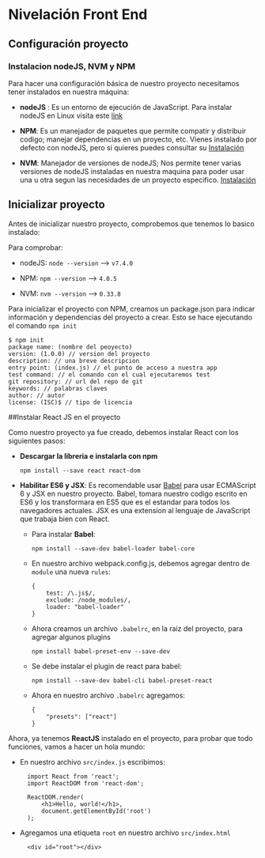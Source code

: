 # Nivelación Front End

## Configuración proyecto

### Instalacion nodeJS, NVM y NPM

Para hacer una configuración básica de nuestro proyecto necesitamos tener instalados en nuestra máquina:

* **nodeJS** : Es un entorno de ejecución de JavaScript. Para instalar nodeJS en Linux visita este [link](https://nodejs.org/es/download/package-manager/#distribuciones-de-linux-basadas-en-debian-y-ubuntu)

* **NPM**: Es un manejador de paquetes que permite compatir y distribuir codigo; manejar dependencias en un proyecto, etc. Vienes instalado por defecto con nodeJS, pero si quieres puedes consultar su [Instalación](https://www.npmjs.com/get-npm)

* **NVM**: Manejador de versiones de nodeJS; Nos permite tener varias versiones de nodeJS instaladas en nuestra maquina para poder usar una u otra segun las necesidades de un proyecto especifico. [Instalación](https://github.com/creationix/nvm)

## Inicializar proyecto

Antes de inicializar nuestro proyecto, comprobemos que tenemos lo basico instalado:

Para comprobar:

* nodeJS: 
 `node --version` -->
 `v7.4.0`

 * NPM: 
 `npm --version` -->
 `4.0.5`

* NVM: 
 `nvm --version` -->
 `0.33.8`


Para inicializar el proyecto con NPM, creamos un package.json para indicar información y dependencias del proyecto a crear. Esto se hace ejecutando el comando `npm init`

    $ npm init
    package name: (nombre del peoyecto)
    version: (1.0.0) // version del proyecto
    description: // una breve descripcion
    entry point: (index.js) // el punto de acceso a nuestra app
    test command: // el comando con el cual ejecutaremos test
    git repository: // url del repo de git
    keywords: // palabras claves
    author: // autor
    license: (ISC)$ // tipo de licencia


##Instalar React JS en el proyecto

Como nuestro proyecto ya fue creado, debemos instalar React con los siguientes pasos:

* __Descargar la libreria e instalarla con npm__

    `npm install --save react react-dom`

* __Habilitar ES6 y JSX__: Es recomendable usar [Babel](https://babeljs.io) para usar ECMAScript 6  y JSX en nuestro proyecto. Babel, tomara nuestro codigo escrito en ES6 y los transformara en ES5 que es el estandar para todos los navegadores actuales. JSX es una extension al lenguaje de JavaScript que trabaja bien con React.

  * Para instalar __Babel__: 
  
    `npm install --save-dev babel-loader babel-core`

  * En nuestro archivo webpack.config.js, debemos agregar dentro de `module` una nueva `rules`:

        { 
            test: /\.js$/, 
            exclude: /node_modules/, 
            loader: "babel-loader" 
        }


  * Ahora creamos un archivo `.babelrc`, en la raiz del proyecto, para agregar algunos plugins

      `npm install babel-preset-env --save-dev`

  * Se debe instalar el plugin de react para babel:

    `npm install --save-dev babel-cli babel-preset-react`

  * Ahora en nuestro archivo `.babelrc` agregamos:

        {
            "presets": ["react"]
        }

Ahora, ya tenemos  **ReactJS**  instalado en el proyecto,  para probar que todo funciones, vamos a hacer un hola mundo:

* En nuestro archivo `src/index.js` escribimos:

        import React from 'react';
        import ReactDOM from 'react-dom';

        ReactDOM.render(
            <h1>Hello, world!</h1>,
            document.getElementById('root')
        );

* Agregamos una etiqueta `root` en nuestro archivo `src/index.html`

        <div id="root"></div>